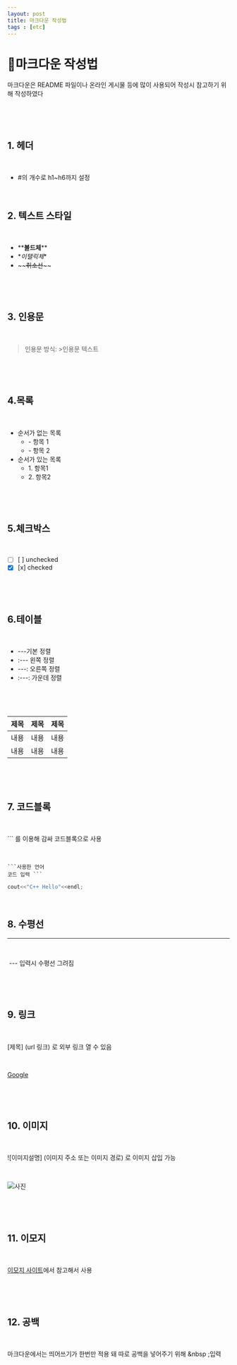 ```yaml
---
layout: post
title: 마크다운 작성법
tags : [etc]
---
```


# 📖마크다운 작성법

마크다운은 README 파일이나 온라인 게시물 등에 많이 사용되어 작성시 참고하기 위해 작성하였다

&nbsp;

&nbsp;

## 1. 헤더

&nbsp;

- #의 개수로 h1~h6까지 설정

&nbsp;

## 2. 텍스트 스타일

&nbsp;

- \*\***볼드체**\*\*
- \**이탤릭체*\*
- \~\~~~취소선~~~\~

&nbsp;

&nbsp;

## 3. 인용문

&nbsp;
> 인용문 방식: >인용문 텍스트

&nbsp;

&nbsp;

## 4.목록

&nbsp;

- 순서가 없는 목록
  - \- 항목 1
  - \- 항목 2
- 순서가 있는 목록
  - 1\. 항목1
  - 2\. 항목2

&nbsp;

&nbsp;

## 5.체크박스

&nbsp;

- [ ] [ ] unchecked
- [x] [x] checked

&nbsp;

&nbsp;

## 6.테이블

&nbsp;

- ---기본 정렬
- :--- 왼쪽 정렬
- ---: 오른쪽 정렬
- :---: 가운데 정렬

&nbsp;

&nbsp;

| 제목 | 제목 | 제목 |
| ------ | ------ | ------ |
| 내용 | 내용 | 내용 |
| 내용 | 내용 | 내용 |

&nbsp;

&nbsp;

## 7. 코드블록

&nbsp;

\``` 를 이용해 감싸 코드블록으로 사용

&nbsp;

```
```사용한 언어 
코드 입력 ```
```

``` c++
cout<<"C++ Hello"<<endl;
```

&nbsp;

## 8. 수평선

---
&nbsp;

&nbsp;\-\-\- 입력시 수평선 그려짐

&nbsp;

&nbsp;

## 9. 링크

&nbsp;

[제목] (url 링크) 로 외부 링크 열 수 있음

&nbsp;

[Google](https://www.google.co.kr/)

&nbsp;

&nbsp;

## 10. 이미지

&nbsp;

![이미지설명] (이미지 주소 또는 이미지 경로) 로 이미지 삽입 가능

&nbsp;

![사진](https://e0.pxfuel.com/wallpapers/874/1020/desktop-wallpaper-tangled-floating-lanterns-rapunzel.jpg)

&nbsp;

&nbsp;

## 11. 이모지

&nbsp;

[이모지 사이트](https://www.webfx.com/tools/emoji-cheat-sheet/#)에서 참고해서 사용

&nbsp;

&nbsp;

## 12. 공백

&nbsp;

마크다운에서는 띄어쓰기가 한번만 적용 돼 따로 공백을 넣어주기 위해 &nbsp ;입력
